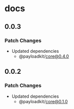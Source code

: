 # docs

## 0.0.3

### Patch Changes

- Updated dependencies
  - @payloadkit/core@0.4.0

## 0.0.2

### Patch Changes

- Updated dependencies
  - @payloadkit/core@0.1.0
